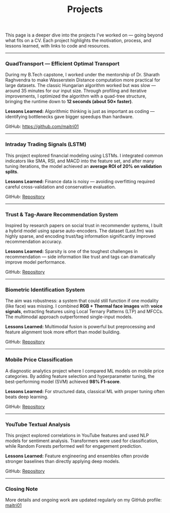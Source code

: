 ﻿---
title: "Projects"
layout: single
permalink: /projects/
---

This page is a deeper dive into the projects I’ve worked on — going beyond what fits on a CV. Each project highlights the motivation, process, and lessons learned, with links to code and resources.

---

### QuadTransport — Efficient Optimal Transport

During my B.Tech capstone, I worked under the mentorship of Dr. Sharath Raghvendra to make Wasserstein Distance computation more practical for large datasets. The classic Hungarian algorithm worked but was slow — around 35 minutes for our input size. Through profiling and iterative improvements, I optimized the algorithm with a quad-tree structure, bringing the runtime down to **12 seconds (about 50× faster)**.

**Lessons Learned:** Algorithmic thinking is just as important as coding — identifying bottlenecks gave bigger speedups than hardware.

GitHub: https://github.com/maitri01

---

### Intraday Trading Signals (LSTM)

This project explored financial modeling using LSTMs. I integrated common indicators like SMA, RSI, and MACD into the feature set, and after many tuning iterations, the model achieved an **average ROI of 20% on validation splits**.

**Lessons Learned:** Finance data is noisy — avoiding overfitting required careful cross-validation and conservative evaluation.

GitHub: [Repository](https://github.com/maitri01/Intraday-Trading-Signals-using-a-Classification-LSTM-Model)

---

### Trust & Tag-Aware Recommendation System

Inspired by research papers on social trust in recommender systems, I built a hybrid model using sparse auto-encoders. The dataset (Last.fm) was highly sparse, and encoding trust/tag information significantly improved recommendation accuracy.

**Lessons Learned:** Sparsity is one of the toughest challenges in recommendation — side information like trust and tags can dramatically improve model performance.

GitHub: [Repository](https://github.com/maitri01/Trust-and-Tag-aware-Recommendation-Systems)

---

### Biometric Identification System

The aim was robustness: a system that could still function if one modality (like face) was missing. I combined **RGB + Thermal face images** with **voice signals**, extracting features using Local Ternary Patterns (LTP) and MFCCs. The multimodal approach outperformed single-input models.

**Lessons Learned:** Multimodal fusion is powerful but preprocessing and feature alignment took more effort than model building.

GitHub: [Repository](https://github.com/maitri01/BiometricsFeatureFusion)

---

### Mobile Price Classification

A diagnostic analytics project where I compared ML models on mobile price categories. By adding feature selection and hyperparameter tuning, the best-performing model (SVM) achieved **98% F1-score**.

**Lessons Learned:** For structured data, classical ML with proper tuning often beats deep learning.

GitHub: [Repository](https://github.com/maitri01/Data-Analysis-on-Mobile-Price-Classification)

---

### YouTube Textual Analysis

This project explored correlations in YouTube features and used NLP models for sentiment analysis. Transformers were used for classification, while Random Forests performed well for engagement prediction.

**Lessons Learned:** Feature engineering and ensembles often provide stronger baselines than directly applying deep models.

GitHub: [Repository](https://github.com/maitri01/YouTube-Views-Prediction)

---

### Closing Note

More details and ongoing work are updated regularly on my GitHub profile: [maitri01](https://github.com/maitri01)

